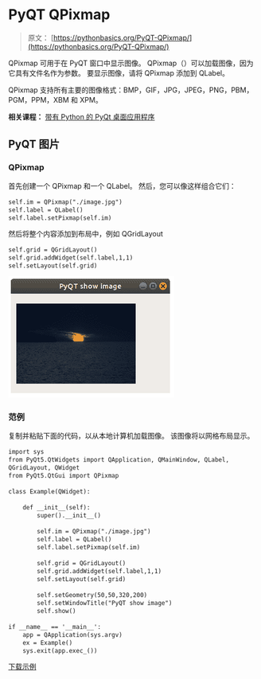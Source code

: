 # PyQT QPixmap

> 原文： [https://pythonbasics.org/PyQT-QPixmap/](https://pythonbasics.org/PyQT-QPixmap/)

QPixmap 可用于在 PyQT 窗口中显示图像。 QPixmap（）可以加载图像，因为它具有文件名作为参数。 要显示图像，请将 QPixmap 添加到 QLabel。

QPixmap 支持所有主要的图像格式：BMP，GIF，JPG，JPEG，PNG，PBM，PGM，PPM，XBM 和 XPM。

**相关课程：**
[带有 Python 的 PyQt 桌面应用程序](https://gum.co/pysqtsamples)

## PyQT 图片

### QPixmap

首先创建一个 QPixmap 和一个 Q​​Label。 然后，您可以像这样组合它们：

```
self.im = QPixmap("./image.jpg")
self.label = QLabel()
self.label.setPixmap(self.im)

```

然后将整个内容添加到布局中，例如 QGridLayout

```
self.grid = QGridLayout()
self.grid.addWidget(self.label,1,1)
self.setLayout(self.grid)

```

![image](img/9195bd62158023928fe1a8e1a94ad4ed.jpg)

### 范例

复制并粘贴下面的代码，以从本地计算机加载图像。 该图像将以网格布局显示。

```
import sys
from PyQt5.QtWidgets import QApplication, QMainWindow, QLabel, QGridLayout, QWidget
from PyQt5.QtGui import QPixmap

class Example(QWidget):

    def __init__(self):
        super().__init__()

        self.im = QPixmap("./image.jpg")
        self.label = QLabel()
        self.label.setPixmap(self.im)

        self.grid = QGridLayout()
        self.grid.addWidget(self.label,1,1)
        self.setLayout(self.grid)

        self.setGeometry(50,50,320,200)
        self.setWindowTitle("PyQT show image")
        self.show()

if __name__ == '__main__':
    app = QApplication(sys.argv)
    ex = Example()
    sys.exit(app.exec_())

```

[下载示例](https://gum.co/pysqtsamples)